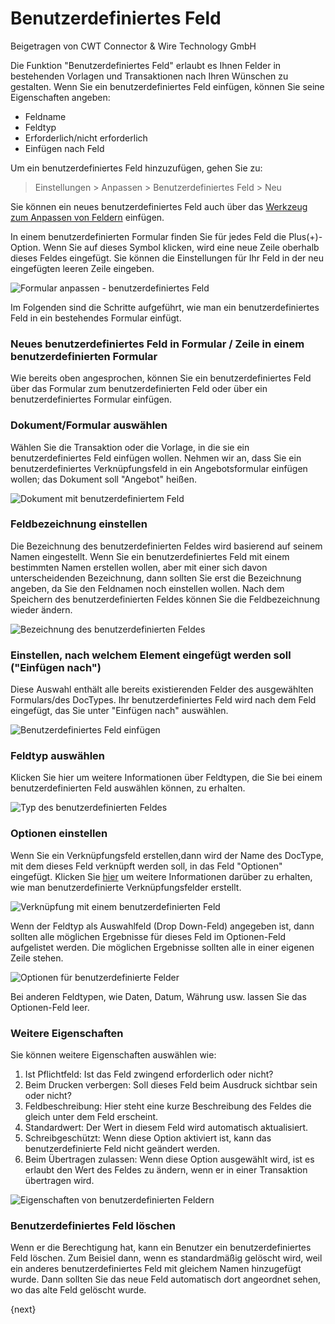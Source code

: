 # Benutzerdefiniertes Feld
<span class="text-muted contributed-by">Beigetragen von CWT Connector & Wire Technology GmbH</span>

Die Funktion "Benutzerdefiniertes Feld" erlaubt es Ihnen Felder in bestehenden Vorlagen und Transaktionen nach Ihren Wünschen zu gestalten. Wenn Sie ein benutzerdefiniertes Feld einfügen, können Sie seine Eigenschaften angeben:

* Feldname
* Feldtyp
* Erforderlich/nicht erforderlich
* Einfügen nach Feld

Um ein benutzerdefiniertes Feld hinzuzufügen, gehen Sie zu:

> Einstellungen > Anpassen > Benutzerdefiniertes Feld > Neu

Sie können ein neues benutzerdefiniertes Feld auch über das [Werkzeug zum Anpassen von Feldern](https://erpnext.com/customize-erpnext/customize-form) einfügen.

In einem benutzerdefinierten Formular finden Sie für jedes Feld die Plus(+)-Option. Wenn Sie auf dieses Symbol klicken, wird eine neue Zeile oberhalb dieses Feldes eingefügt. Sie können die Einstellungen für Ihr Feld in der neu eingefügten leeren Zeile eingeben.

![Formular anpassen - benutzerdefiniertes Feld]({{docs_base_url}}/assets/old_images/erpnext/customize-form-custom-field.png)

Im Folgenden sind die Schritte aufgeführt, wie man ein benutzerdefiniertes Feld in ein bestehendes Formular einfügt.

### Neues benutzerdefiniertes Feld in Formular / Zeile in einem benutzerdefinierten Formular

Wie bereits oben angesprochen, können Sie ein benutzerdefiniertes Feld über das Formular zum benutzerdefinierten Feld oder über ein benutzerdefiniertes Formular einfügen.

### Dokument/Formular auswählen

Wählen Sie die Transaktion oder die Vorlage, in die sie ein benutzerdefiniertes Feld einfügen wollen. Nehmen wir an, dass Sie ein benutzerdefiniertes Verknüpfungsfeld in ein Angebotsformular einfügen wollen; das Dokument soll "Angebot" heißen.

![Dokument mit benutzerdefiniertem Feld]({{docs_base_url}}/assets/old_images/erpnext/custom-field-document.png)

### Feldbezeichnung einstellen

Die Bezeichnung des benutzerdefinierten Feldes wird basierend auf seinem Namen eingestellt. Wenn Sie ein benutzerdefiniertes Feld mit einem bestimmten Namen erstellen wollen, aber mit einer sich davon unterscheidenden Bezeichnung, dann sollten Sie erst die Bezeichnung angeben, da Sie den Feldnamen noch einstellen wollen. Nach dem Speichern des benutzerdefinierten Feldes können Sie die Feldbezeichnung wieder ändern.

![Bezeichnung des benutzerdefinierten Feldes]({{docs_base_url}}/assets/old_images/erpnext/custom-field-label.png)

### Einstellen, nach welchem Element eingefügt werden soll ("Einfügen nach")

Diese Auswahl enthält alle bereits existierenden Felder des ausgewählten Formulars/des DocTypes. Ihr benutzerdefiniertes Feld wird nach dem Feld eingefügt, das Sie unter "Einfügen nach" auswählen.

![Benutzerdefiniertes Feld einfügen]({{docs_base_url}}/assets/old_images/erpnext/custom-field-insert.png)

### Feldtyp auswählen

Klicken Sie hier um weitere Informationen über Feldtypen, die Sie bei einem benutzerdefinierten Feld auswählen können, zu erhalten.

![Typ des benutzerdefinierten Feldes]({{docs_base_url}}/assets/old_images/erpnext/custom-field-type.png)

### Optionen einstellen

Wenn Sie ein Verknüpfungsfeld erstellen,dann wird der Name des DocType, mit dem dieses Feld verknüpft werden soll, in das Feld "Optionen" eingefügt. Klicken Sie [hier](https://erpnext.com/kb/customize/creating-custom-link-field) um weitere Informationen darüber zu erhalten, wie man benutzerdefinierte Verknüpfungsfelder erstellt.

![Verknüpfung mit einem benutzerdefinierten Feld]({{docs_base_url}}/assets/old_images/erpnext/custom-field-link.png)

Wenn der Feldtyp als Auswahlfeld (Drop Down-Feld) angegeben ist, dann sollten alle möglichen Ergebnisse für dieses Feld im Optionen-Feld aufgelistet werden. Die möglichen Ergebnisse sollten alle in einer eigenen Zeile stehen.

![Optionen für benutzerdefinierte Felder]({{docs_base_url}}/assets/old_images/erpnext/custom-field-option.png)

Bei anderen Feldtypen, wie Daten, Datum, Währung usw. lassen Sie das Optionen-Feld leer.

### Weitere Eigenschaften

Sie können weitere Eigenschaften auswählen wie:

1. Ist Pflichtfeld: Ist das Feld zwingend erforderlich oder nicht?
2. Beim Drucken verbergen: Soll dieses Feld beim Ausdruck sichtbar sein oder nicht?
3. Feldbeschreibung: Hier steht eine kurze Beschreibung des Feldes die gleich unter dem Feld erscheint.
4. Standardwert: Der Wert in diesem Feld wird automatisch aktualisiert.
5. Schreibgeschützt: Wenn diese Option aktiviert ist, kann das benutzerdefinierte Feld nicht geändert werden.
6. Beim Übertragen zulassen: Wenn diese Option ausgewählt wird, ist es erlaubt den Wert des Feldes zu ändern, wenn er in einer Transaktion übertragen wird.

![Eigenschaften von benutzerdefinierten Feldern]({{docs_base_url}}/assets/old_images/erpnext/custom-field-properties.png)

### Benutzerdefiniertes Feld löschen

Wenn er die Berechtigung hat, kann ein Benutzer ein benutzerdefiniertes Feld löschen. Zum Beisiel dann, wenn es standardmäßig gelöscht wird, weil ein anderes benutzerdefiniertes Feld mit gleichem Namen hinzugefügt wurde. Dann sollten Sie das neue Feld automatisch dort angeordnet sehen, wo das alte Feld gelöscht wurde.

{next}
